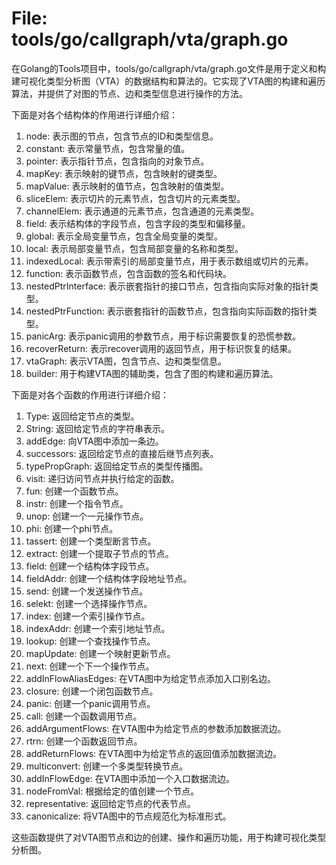 # File: tools/go/callgraph/vta/graph.go

在Golang的Tools项目中，tools/go/callgraph/vta/graph.go文件是用于定义和构建可视化类型分析图（VTA）的数据结构和算法的。它实现了VTA图的构建和遍历算法，并提供了对图的节点、边和类型信息进行操作的方法。

下面是对各个结构体的作用进行详细介绍：

1. node: 表示图的节点，包含节点的ID和类型信息。
2. constant: 表示常量节点，包含常量的值。
3. pointer: 表示指针节点，包含指向的对象节点。
4. mapKey: 表示映射的键节点，包含映射的键类型。
5. mapValue: 表示映射的值节点，包含映射的值类型。
6. sliceElem: 表示切片的元素节点，包含切片的元素类型。
7. channelElem: 表示通道的元素节点，包含通道的元素类型。
8. field: 表示结构体的字段节点，包含字段的类型和偏移量。
9. global: 表示全局变量节点，包含全局变量的类型。
10. local: 表示局部变量节点，包含局部变量的名称和类型。
11. indexedLocal: 表示带索引的局部变量节点，用于表示数组或切片的元素。
12. function: 表示函数节点，包含函数的签名和代码块。
13. nestedPtrInterface: 表示嵌套指针的接口节点，包含指向实际对象的指针类型。
14. nestedPtrFunction: 表示嵌套指针的函数节点，包含指向实际函数的指针类型。
15. panicArg: 表示panic调用的参数节点，用于标识需要恢复的恐慌参数。
16. recoverReturn: 表示recover调用的返回节点，用于标识恢复的结果。
17. vtaGraph: 表示VTA图，包含节点、边和类型信息。
18. builder: 用于构建VTA图的辅助类，包含了图的构建和遍历算法。

下面是对各个函数的作用进行详细介绍：

1. Type: 返回给定节点的类型。
2. String: 返回给定节点的字符串表示。
3. addEdge: 向VTA图中添加一条边。
4. successors: 返回给定节点的直接后继节点列表。
5. typePropGraph: 返回给定节点的类型传播图。
6. visit: 递归访问节点并执行给定的函数。
7. fun: 创建一个函数节点。
8. instr: 创建一个指令节点。
9. unop: 创建一个一元操作节点。
10. phi: 创建一个phi节点。
11. tassert: 创建一个类型断言节点。
12. extract: 创建一个提取子节点的节点。
13. field: 创建一个结构体字段节点。
14. fieldAddr: 创建一个结构体字段地址节点。
15. send: 创建一个发送操作节点。
16. selekt: 创建一个选择操作节点。
17. index: 创建一个索引操作节点。
18. indexAddr: 创建一个索引地址节点。
19. lookup: 创建一个查找操作节点。
20. mapUpdate: 创建一个映射更新节点。
21. next: 创建一个下一个操作节点。
22. addInFlowAliasEdges: 在VTA图中为给定节点添加入口别名边。
23. closure: 创建一个闭包函数节点。
24. panic: 创建一个panic调用节点。
25. call: 创建一个函数调用节点。
26. addArgumentFlows: 在VTA图中为给定节点的参数添加数据流边。
27. rtrn: 创建一个函数返回节点。
28. addReturnFlows: 在VTA图中为给定节点的返回值添加数据流边。
29. multiconvert: 创建一个多类型转换节点。
30. addInFlowEdge: 在VTA图中添加一个入口数据流边。
31. nodeFromVal: 根据给定的值创建一个节点。
32. representative: 返回给定节点的代表节点。
33. canonicalize: 将VTA图中的节点规范化为标准形式。

这些函数提供了对VTA图节点和边的创建、操作和遍历功能，用于构建可视化类型分析图。

